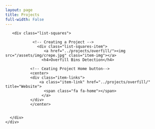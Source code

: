 ```yaml
---
layout: page
title: Projects 
full-width: False
---
```


 <div class="container-fluid">
       
           
   <div class="row">
                 
       <div class="list-squares">
          
                <!-- Creating a Project -->
                  <div class="list-squares-item">
                     <a href="../projects/overfill/"><img src="/assets/img/crepe.jpg" class="item-img"></a>
                    <h4>Overfill Bins Detection</h4>
                  
               <!-- Ceating Project Home button-->
               <center>
               <div class="item-links">
                   <a class="item-link" href="../projects/overfill/" title="Website">
                     <span class="fa fa-home"></span>
                    </a>
               </div>
               </center>
                      
 
      </div>
    </div>
</div>

